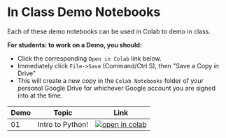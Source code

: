 # In Class Demo Notebooks

Each of these demo notebooks can be used in Colab to demo in class.

**For students: to work on a Demo, you should:**

- Click the corresponding `Open in Colab` link below.
- Immediately click `File->Save` (Command/Ctrl S), then "Save a Copy in Drive"
- This will create a new copy in the `Colab Notebooks` folder of your personal Google Drive for whichever Google account you are signed into at the time.

| Demo   | Topic  | Link |
|-------|--------|------|
|01| Intro to Python! | [![open in colab](https://colab.research.google.com/assets/colab-badge.svg)](https://colab.research.google.com/github/nmattei/intd2810/blob/master/_notebooks/Demo-01.ipynb)|
